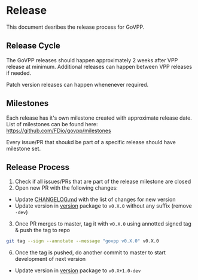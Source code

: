 # Release

This document desribes the release process for GoVPP.

## Release Cycle

The GoVPP releases should happen approximately 2 weeks after VPP release at minimum. Additional releases can happen between VPP releases if needed.

Patch version releases can happen whenenever required.

## Milestones

Each release has it's own milestone created with approximate release date. List of milestones can be found here: https://github.com/FDio/govpp/milestones

Every issue/PR that shoukd be part of a specific release should have milestone set.

## Release Process

1. Check if all issues/PRs that are part of the release milestone are closed
2. Open new PR with the following changes:
  - Update [CHANGELOG.md](https://github.com/FDio/govpp/blob/master/CHANGELOG.md) with the list of changes for new version
  - Update version in [version](https://github.com/FDio/govpp/blob/master/version/version.go) package to `v0.X.0` without any suffix (remove `-dev`)
3. Once PR merges to master, tag it with `v0.X.0` using annotted signed tag & push the tag to repo
  ```sh
  git tag --sign --annotate --message "govpp v0.X.0" v0.X.0
  ```
6. Once the tag is pushed, do another commit to master to start development of next version
  - Update version in [version](https://github.com/FDio/govpp/blob/master/version/version.go) package to `v0.X+1.0-dev`
